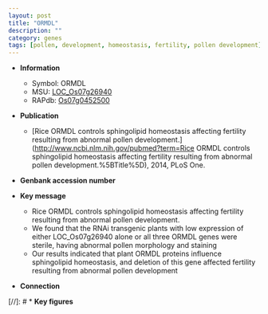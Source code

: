 ```yaml
---
layout: post
title: "ORMDL"
description: ""
category: genes
tags: [pollen, development, homeostasis, fertility, pollen development]
---
```


* **Information**  
    + Symbol: ORMDL  
    + MSU: [LOC_Os07g26940](http://rice.plantbiology.msu.edu/cgi-bin/ORF_infopage.cgi?orf=LOC_Os07g26940)  
    + RAPdb: [Os07g0452500](http://rapdb.dna.affrc.go.jp/viewer/gbrowse_details/irgsp1?name=Os07g0452500)  

* **Publication**  
    + [Rice ORMDL controls sphingolipid homeostasis affecting fertility resulting from abnormal pollen development.](http://www.ncbi.nlm.nih.gov/pubmed?term=Rice ORMDL controls sphingolipid homeostasis affecting fertility resulting from abnormal pollen development.%5BTitle%5D), 2014, PLoS One.

* **Genbank accession number**  

* **Key message**  
    + Rice ORMDL controls sphingolipid homeostasis affecting fertility resulting from abnormal pollen development.
    + We found that the RNAi transgenic plants with low expression of either LOC_Os07g26940 alone or all three ORMDL genes were sterile, having abnormal pollen morphology and staining
    + Our results indicated that plant ORMDL proteins influence sphingolipid homeostasis, and deletion of this gene affected fertility resulting from abnormal pollen development

* **Connection**  

[//]: # * **Key figures**  


